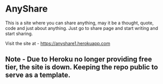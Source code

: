 # AnyShare

This is a site where you can share anything, may it be a thought, quote, code and just about anything. Just go to share page and start writing and start sharing.

Visit the site at - https://anyshare1.herokuapp.com

## Note - Due to Heroku no longer providing free tier, the site is down. Keeping the repo public to serve as a template.
